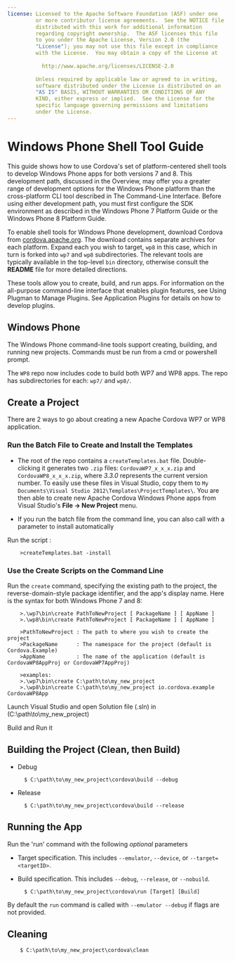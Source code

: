 ```yaml
---
license: Licensed to the Apache Software Foundation (ASF) under one
         or more contributor license agreements.  See the NOTICE file
         distributed with this work for additional information
         regarding copyright ownership.  The ASF licenses this file
         to you under the Apache License, Version 2.0 (the
         "License"); you may not use this file except in compliance
         with the License.  You may obtain a copy of the License at
         
           http://www.apache.org/licenses/LICENSE-2.0
         
         Unless required by applicable law or agreed to in writing,
         software distributed under the License is distributed on an
         "AS IS" BASIS, WITHOUT WARRANTIES OR CONDITIONS OF ANY
         KIND, either express or implied.  See the License for the
         specific language governing permissions and limitations
         under the License.
---
```


# Windows Phone Shell Tool Guide

This guide shows how to use Cordova's set of platform-centered shell
tools to develop Windows Phone apps for both versions 7 and 8. This
development path, discussed in the Overview, may offer you a greater
range of development options for the Windows Phone platform than the
cross-platform CLI tool described in The Command-Line Interface.
Before using either development path, you must first configure the SDK
environment as described in the Windows Phone 7 Platform Guide or
the Windows Phone 8 Platform Guide.

To enable shell tools for Windows Phone development, download Cordova
from [cordova.apache.org](http://cordova.apache.org). The download
contains separate archives for each platform. Expand each you wish to
target, `wp8` in this case, which in turn is forked into `wp7` and
`wp8` subdirectories. The relevant tools are typically available
in the top-level `bin` directory, otherwise consult the __README__
file for more detailed directions.

These tools allow you to create, build, and run apps.  For information
on the all-purpose command-line interface that enables plugin
features, see Using Plugman to Manage Plugins. See Application Plugins
for details on how to develop plugins.

## Windows Phone

The Windows Phone command-line tools support creating, building, and
running new projects. Commands must be run from a cmd or powershell
prompt.

The `WP8` repo now includes code to build both WP7 and WP8 apps.  The
repo has subdirectories for each: `wp7/` and `wp8/`.

## Create a Project

There are 2 ways to go about creating a new Apache Cordova WP7 or WP8 application.

### Run the Batch File to Create and Install the Templates

- The root of the repo contains a `createTemplates.bat` file.
  Double-clicking it generates two `.zip` files:
  `CordovaWP7_x_x_x.zip` and `CordovaWP8_x_x_x.zip`, where _3.3.0_
  represents the current version number. To easily use these files in
  Visual Studio, copy them to `My Documents\Visual Studio
  2012\Templates\ProjectTemplates\`. You are then able to create
  new Apache Cordova Windows Phone apps from Visual Studio's
  __File &rarr; New Project__ menu.

- If you run the batch file from the command line, you can also call with a parameter to install automatically

Run the script :

        >createTemplates.bat -install

### Use the Create Scripts on the Command Line

Run the `create` command, specifying the existing path to the project,
the reverse-domain-style package identifier, and the app's display
name.  Here is the syntax for both Windows Phone 7 and 8:

        >.\wp7\bin\create PathToNewProject [ PackageName ] [ AppName ]
        >.\wp8\bin\create PathToNewProject [ PackageName ] [ AppName ]

        >PathToNewProject : The path to where you wish to create the project
        >PackageName      : The namespace for the project (default is Cordova.Example)
        >AppName          : The name of the application (default is CordovaWP8AppProj or CordovaWP7AppProj)

        >examples:
        >.\wp7\bin\create C:\path\to\my_new_project
        >.\wp8\bin\create C:\path\to\my_new_project io.cordova.example CordovaWP8App

Launch Visual Studio and open Solution file (.sln) in (C:\path\to\my_new_project)

Build and Run it

## Building the Project (Clean, then Build)

* Debug

        $ C:\path\to\my_new_project\cordova\build --debug

* Release

        $ C:\path\to\my_new_project\cordova\build --release

## Running the App

Run the 'run' command with the following *optional* parameters

* Target specification. This includes `--emulator`, `--device`, or `--target=<targetID>`.

* Build specification. This includes `--debug`, `--release`, or `--nobuild`.

        $ C:\path\to\my_new_project\cordova\run [Target] [Build]

By default the `run` command is called with `--emulator --debug` if flags are not provided.

## Cleaning

        $ C:\path\to\my_new_project\cordova\clean


